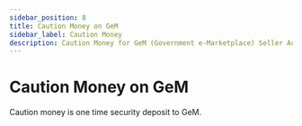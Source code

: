 ```yaml
---
sidebar_position: 8
title: Caution Money on GeM
sidebar_label: Caution Money
description: Caution Money for GeM (Government e-Marketplace) Seller Account.
---
```


# Caution Money on GeM
Caution money is one time security deposit to GeM.